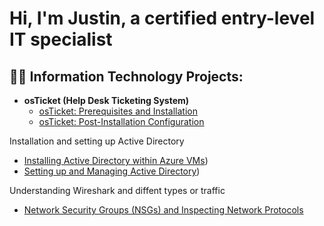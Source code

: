 <h1>Hi, I'm Justin, a certified entry-level IT specialist

<h2>👨‍💻 Information Technology Projects:</h2>

- <b>osTicket (Help Desk Ticketing System)</b>
  - [osTicket: Prerequisites and Installation](https://github.com/justingranger22/osticket-prereqs)
  - [osTicket: Post-Installation Configuration](https://github.com/joshmadakorcc/post-install-config)

 Installation and setting up Active Directory
  - [Installing Active Directory within Azure VMs](https://github.com/justingranger22/Active-Directory))
  - [Setting up and Managing Active Directory](https://github.com/justingranger22/Setting-up-Active-Directory))

 Understanding Wireshark and diffent types or traffic
 - [Network Security Groups (NSGs) and Inspecting Network Protocols](https://github.com/justingranger22/Network-Security-Groups)
